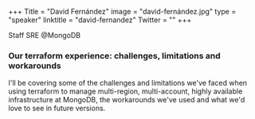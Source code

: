 +++
Title = "David Fernández"
image = "david-fernández.jpg"
type = "speaker"
linktitle = "david-fernandez"
Twitter = ""
+++

Staff SRE @MongoDB

<h3>Our terraform experience: challenges, limitations and workarounds</h3>
I'll be covering some of the challenges and limitations we've faced when using terraform to manage multi-region, multi-account, highly available infrastructure at MongoDB, the workarounds we've used and what we'd love to see in future versions.